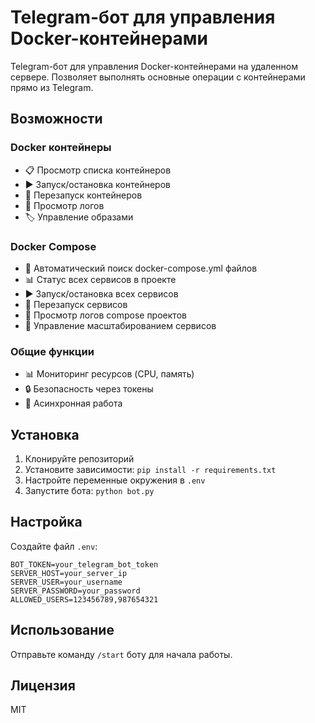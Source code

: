 # Telegram-бот для управления Docker-контейнерами

Telegram-бот для управления Docker-контейнерами на удаленном сервере. Позволяет выполнять основные операции с контейнерами прямо из Telegram.

## Возможности

### Docker контейнеры
- 📋 Просмотр списка контейнеров
- ▶️ Запуск/остановка контейнеров
- 🔄 Перезапуск контейнеров
- 📝 Просмотр логов
- 🏷️ Управление образами

### Docker Compose
- 🐙 Автоматический поиск docker-compose.yml файлов
- 📊 Статус всех сервисов в проекте
- ▶️ Запуск/остановка всех сервисов
- 🔄 Перезапуск сервисов
- 📝 Просмотр логов compose проектов
- 🔧 Управление масштабированием сервисов

### Общие функции
- 📊 Мониторинг ресурсов (CPU, память)
- 🔒 Безопасность через токены
- 🚀 Асинхронная работа

## Установка

1. Клонируйте репозиторий
2. Установите зависимости: `pip install -r requirements.txt`
3. Настройте переменные окружения в `.env`
4. Запустите бота: `python bot.py`

## Настройка

Создайте файл `.env`:
```
BOT_TOKEN=your_telegram_bot_token
SERVER_HOST=your_server_ip
SERVER_USER=your_username
SERVER_PASSWORD=your_password
ALLOWED_USERS=123456789,987654321
```

## Использование

Отправьте команду `/start` боту для начала работы.

## Лицензия

MIT
